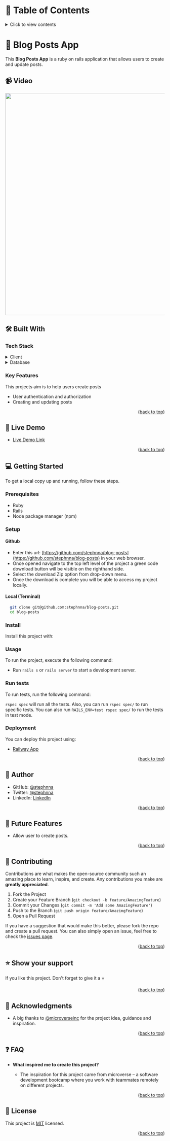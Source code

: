 <a name="readme-top"></a>


<!-- TABLE OF CONTENTS -->

# 📗 Table of Contents

<details>
  <summary>Click to view contents</summary>
  <ol>
    <li>
      <a href="#about-project">📖 About the Project</a>
        <ul>
          <li><a href="#video">📹 Video</a></li>
          <li>
            <a href="#built-with">🛠 Built With</a>
            <ul>
              <li><a href="#tech-stack">Tech Stack</a></li>
              <li><a href="#key-features">Key Features</a></li>
            </ul>
          </li>
          <li><a href="#live-demo">🚀 Live Demo</a></li>
        </ul>
    </li>
    <li>
      <a href="#getting-started">💻 Getting Started</a>
      <ul>
        <li><a href="#setup">Setup</a></li>
        <li><a href="#prerequisites">Prerequisites</a></li>
        <li><a href="#install">Install</a></li>
        <li><a href="#usage">Usage</a></li>
        <li><a href="#run-tests">Run tests</a></li>
        <li><a href="#deployment">Deployment</a></li>
      </ul>
    </li>
    <li><a href="#authors">👥 Authors</a></li>
    <li><a href="#future-features">🔭 Future Features</a></li>
    <li><a href="#contributing">🤝 Contributing</a></li>
    <li><a href="#support">⭐️ Show your support</a></li>
    <li><a href="#acknowledgements">🙏 Acknowledgements</a></li>
    <li><a href="#faq">❓ FAQ</a></li>
    <li><a href="#license">📝 License</a></li>
  </ol>
</details>

<!-- PROJECT DESCRIPTION -->

# 📖 Blog Posts App <a name="about-project"></a>

This **Blog Posts App** is a ruby on rails application that allows users to create and update posts.

## 📹 Video <a name="video"></a>

<div align="center">
  <img width="700" src="recipe-app.gif" />
</div>


## 🛠 Built With <a name="built-with"></a>

### Tech Stack <a name="tech-stack"></a>

<details>
  <summary>Client</summary>
  <ul>
    <li><a href="https://reactjs.org/">Rails</a></li>
    <li><a href="https://javascript.com/">Javascript</a></li>
    <li><a href="https://getbootstrap.com/">Bootstrap</a></li>
  </ul>
</details>

<details>
<summary>Database</summary>
  <ul>
    <li><a href="https://www.postgresql.org/">PostgreSQL</a></li>
  </ul>
</details>

<!-- Features -->

### Key Features <a name="key-features"></a>

This projects aim is to help users create posts

- User authentication and authorization
- Creating and updating posts

<p align="right">(<a href="#readme-top">back to top</a>)</p>

<!-- LIVE DEMO -->

## 🚀 Live Demo <a name="live-demo"></a>

- [Live Demo Link]()

<p align="right">(<a href="#readme-top">back to top</a>)</p>

<!-- GETTING STARTED -->

## 💻 Getting Started <a name="getting-started"></a>

To get a local copy up and running, follow these steps.

### Prerequisites

- Ruby
- Rails
- Node package manager (npm)

### Setup

#### Github
- Enter this url: [https://github.com/stephnna/blog-posts](https://github.com/stephnna/blog-posts) in your web browser.
- Once opened navigate to the top left level of the project a green code download button will be visible on the righthand side.
- Select the download Zip option from drop-down menu.
- Once the download is complete you will be able to access my project locally.

#### Local (Terminal)

```sh
  git clone git@github.com:stephnna/blog-posts.git
  cd blog-posts
```

### Install

Install this project with:

<!--

```sh
  cd blog-posts
  bundle install
```
--->

### Usage

To run the project, execute the following command:

- Run `rails s` or `rails server` to start a development server.

### Run tests

To run tests, run the following command:

`rspec spec` will run all the tests.
Also, you can run `rspec spec/` to run specific tests.
You can also run `RAILS_ENV=test rspec spec/` to run the tests in test mode.

### Deployment

You can deploy this project using:

- [Railway App](https://railway.app/)

<p align="right">(<a href="#readme-top">back to top</a>)</p>

<!-- AUTHOR -->

## 👥 Author <a name="authors"></a>

- GitHub: [@stephnna](https://github.com/stephnna)
- Twitter: [@stephnna](https://twitter.com/stephnna)
- LinkedIn: [LinkedIn](https://www.linkedin.com/in/stephen-ezea/)
<p align="right">(<a href="#readme-top">back to top</a>)</p>

<!-- FUTURE FEATURES -->

## 🔭 Future Features <a name="future-features"></a>

- Allow user to create posts.

<p align="right">(<a href="#readme-top">back to top</a>)</p>

<!-- CONTRIBUTING -->

## 🤝 Contributing <a name="contributing"></a>

Contributions are what makes the open-source community such an amazing place to learn, inspire, and create. Any contributions you make are **greatly appreciated**.

1. Fork the Project
2. Create your Feature Branch (`git checkout -b feature/AmazingFeature`)
3. Commit your Changes (`git commit -m 'Add some AmazingFeature'`)
4. Push to the Branch (`git push origin feature/AmazingFeature`)
5. Open a Pull Request

If you have a suggestion that would make this better, please fork the repo and create a pull request. You can also simply open an issue, feel free to check the [issues page](../../issues/).

<p align="right">(<a href="#readme-top">back to top</a>)</p>

<!-- SUPPORT -->

## ⭐️ Show your support <a name="support"></a>

If you like this project. Don't forget to give it a ⭐️

<p align="right">(<a href="#readme-top">back to top</a>)</p>

<!-- ACKNOWLEDGEMENTS -->

## 🙏 Acknowledgments <a name="acknowledgements"></a>

- A big thanks to [@microverseinc](https://github.com/microverseinc) for the project idea, guidance and inspiration.

<p align="right">(<a href="#readme-top">back to top</a>)</p>

<!-- FAQ  -->

## ❓ FAQ <a name="faq"></a>

- **What inspired me to create this project?**

  - The inspiration for this project came from microverse – a software development bootcamp where you work with teammates remotely on different projects.

<p align="right">(<a href="#readme-top">back to top</a>)</p>

<!-- LICENSE -->

## 📝 License <a name="license"></a>

This project is [MIT](./LICENSE) licensed.

<p align="right">(<a href="#readme-top">back to top</a>)</p>
